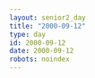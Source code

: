 ```yaml
---
layout: senior2_day
title: "2000-09-12"
type: day
id: 2000-09-12
date: 2000-09-12
robots: noindex
---
```


